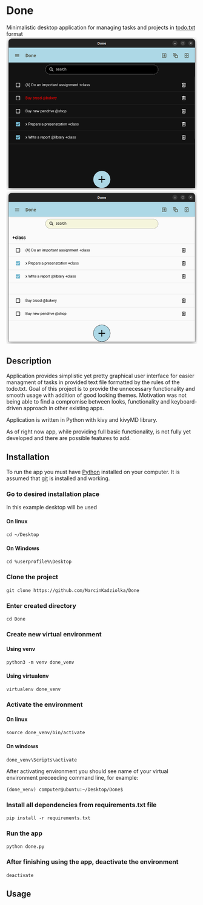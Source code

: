 # Done
Minimalistic desktop application for managing tasks and projects in [todo.txt](http://todotxt.org/todo.txt) format
![](assets/images/done_dark_theme.png)
![](assets/images/done_light_theme.png)

## Description
Application provides simplistic yet pretty graphical user interface for easier managment of tasks in provided text file formatted by the rules of the todo.txt.
Goal of this project is to provide the unnecessary functionality and smooth usage with addition of good looking themes.
Motivation was not being able to find a compromise between looks, functionality and keyboard-driven approach in other existing apps.

Application is written in Python with kivy and kivyMD library.

As of right now app, while providing full basic functionality, is not fully yet developed and there are possible features to add.

## Installation
To run the app you must have [Python](https://www.python.org/) installed on your computer. It is assumed that [git](https://git-scm.com/) is installed and working.

### Go to desired installation place
In this example desktop will be used
#### On linux
~~~
cd ~/Desktop
~~~
#### On Windows
~~~
cd %userprofile%\Desktop
~~~
### Clone the project
~~~
git clone https://github.com/MarcinKadziolka/Done
~~~
### Enter created directory
~~~
cd Done
~~~
### Create new virtual environment
#### Using venv
~~~
python3 -m venv done_venv
~~~
#### Using virtualenv
~~~
virtualenv done_venv
~~~
### Activate the environment
#### On linux
~~~
source done_venv/bin/activate
~~~
#### On windows
~~~
done_venv\Scripts\activate
~~~
After activating environment you should see name of your virtual environment preceeding command line, for example:
~~~
(done_venv) computer@ubuntu:~/Desktop/Done$
~~~
### Install all dependencies from requirements.txt file
~~~
pip install -r requirements.txt
~~~
### Run the app
~~~
python done.py
~~~
### After finishing using the app, deactivate the environment
~~~
deactivate
~~~
## Usage

